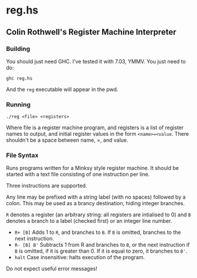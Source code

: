 reg.hs
======

Colin Rothwell's Register Machine Interpreter
---------------------------------------------

### Building

You should just need GHC. I've tested it with 7.03, YMMV. You just need to do:

`ghc reg.hs`

And the `reg` executable will appear in the pwd.

### Running

`./reg <file> <registers>`

Where file is a register machine program, and registers is a list of register
names to output, and initial register values in the form `<name>=<value`. There
shouldn't be a space between name, =, and value.

### File Syntax

Runs programs written for a Minksy style register machine. It should be started
with a text file consisting of one instruction per line. 

Three instructions are supported.

Any line may be prefixed with a string label (with no spaces) followed by a
colon. This may be used as a brancy destination, hiding integer branches.

`R` denotes a register (an arbitrary string: all registers are intialised to 0)
and `B` denotes a branch to a label (checked first) or an integer line number.

* `R+ [B]` Adds 1 to `R`, and branches to `B`. If `B` is omitted, branches to
   the next instruction.
* `R- [B] B'` Subtracts 1 from R and branches to `B`, or the next instruction if
  `B` is omitted, if it is greater than 0. If it is equal to zero, it branches
   to `B'`.
*  `halt` Case insensitive: halts execution of the program.

Do not expect useful error messages!
